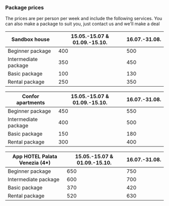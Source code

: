### Package prices

The prices are per person per week and include the following services.
You can also make a package to suit you, just contact us and we'll make a deal


|Sandbox house    |15.05.-15.07 & 01.09.-15.10.|16.07.-31.08.|
|-----------------|----------------------------|-------------|
|Beginner package     |400                     |500          |
|Intermediate package |350                     |450          |
|Basic package        |100                     |130          |
|Rental package       |250                     |350          |

|Confor apartments|15.05.-15.07 & 01.09.-15.10.|16.07.-31.08.|
|-----------------|----------------------------|-------------|
|Beginner package     |450                     |550          |
|Intermediate package |400                     |500          |
|Basic package        |150                     |180          |
|Rental package       |300                     |400          |

|App HOTEL Palata Venezia (4*)|15.05.-15.07 & 01.09.-15.10.|16.07.-31.08.|
|-----------------|----------------------------|-------------|
|Beginner package     |650                     |750          |
|Intermediate package |600                     |700          |
|Basic package        |370                     |420          |
|Rental package       |520                     |630          |

